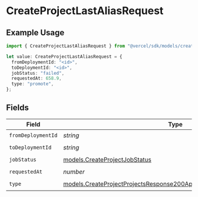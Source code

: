 # CreateProjectLastAliasRequest

## Example Usage

```typescript
import { CreateProjectLastAliasRequest } from "@vercel/sdk/models/createprojectop.js";

let value: CreateProjectLastAliasRequest = {
  fromDeploymentId: "<id>",
  toDeploymentId: "<id>",
  jobStatus: "failed",
  requestedAt: 658.9,
  type: "promote",
};
```

## Fields

| Field                                                                                                                                                  | Type                                                                                                                                                   | Required                                                                                                                                               | Description                                                                                                                                            |
| ------------------------------------------------------------------------------------------------------------------------------------------------------ | ------------------------------------------------------------------------------------------------------------------------------------------------------ | ------------------------------------------------------------------------------------------------------------------------------------------------------ | ------------------------------------------------------------------------------------------------------------------------------------------------------ |
| `fromDeploymentId`                                                                                                                                     | *string*                                                                                                                                               | :heavy_check_mark:                                                                                                                                     | N/A                                                                                                                                                    |
| `toDeploymentId`                                                                                                                                       | *string*                                                                                                                                               | :heavy_check_mark:                                                                                                                                     | N/A                                                                                                                                                    |
| `jobStatus`                                                                                                                                            | [models.CreateProjectJobStatus](../models/createprojectjobstatus.md)                                                                                   | :heavy_check_mark:                                                                                                                                     | N/A                                                                                                                                                    |
| `requestedAt`                                                                                                                                          | *number*                                                                                                                                               | :heavy_check_mark:                                                                                                                                     | N/A                                                                                                                                                    |
| `type`                                                                                                                                                 | [models.CreateProjectProjectsResponse200ApplicationJSONResponseBodyType](../models/createprojectprojectsresponse200applicationjsonresponsebodytype.md) | :heavy_check_mark:                                                                                                                                     | N/A                                                                                                                                                    |
